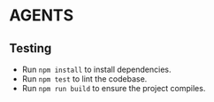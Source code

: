 # AGENTS

## Testing
- Run `npm install` to install dependencies.
- Run `npm test` to lint the codebase.
- Run `npm run build` to ensure the project compiles.

